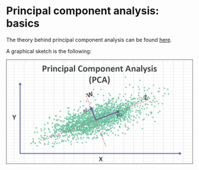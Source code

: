 # Principal component analysis: basics

The theory behind principal component analysis can be found [here](
https://numxl.com/blogs/principal-component-analysis-pca-101/).


A graphical sketch is the following:

<img src="../Pics/pca.png" />

